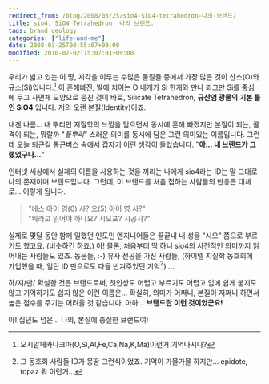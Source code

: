 ```yaml
---
redirect_from: /blog/2008/03/25/sio4-SiO4-tetrahedron-나의-브랜드/
title: sio4, SiO4 Tetrahedron, 나의 브랜드.
tags: brand geology
categories: ["life-and-me"]
date: 2008-03-25T00:55:07+09:00
modified: 2010-07-02T15:07:01+09:00
---
```

우리가 밟고 있는 이 땅, 지각을 이루는 수많은 물질들 중에서 가장 많은
것이 산소(O)와 규소(Si)입니다.[^1] 이 흔해빠진, 발에 치이는 O 네개가
Si 한개와 만나 쬐그만 Si를 중심에 두고 사면체 모양으로 뭉친 것이 바로,
Silicate Tetrahedron, **규산염 광물의 기본 틀인 SiO4** 입니다. 저의
오랜 본질(Identity)이죠.

[^1]: 오시알페카나크마(O,Si,Al,Fe,Ca,Na,K,Ma)이런거 기억나시나?  

내겐 나름... 내 뿌리인 지질학의 느낌을 담으면서 동시에 흔해 빠졌지만
본질이 되는, 골격이 되는, 뭐랄까 "*풀뿌리*" 스러운 의미를 동시에 담은
그런 의미있는 이름입니다. 그런데 오늘 퇴근길 통근버스 속에서 갑자기
이런 생각이 들었습니다. "**아... 내 브랜드가 그랬었구나...**"

인터넷 세상에서 실제의 이름을 사용하는 것을 꺼리는 나에게 sio4라는 ID는
말 그대로 나의 존재이며 브랜드입니다. 그런데, 이 브랜드를 처음 접하는 
사람들의 반응은 대체로... 이렇게 됩니다.

> "에스 아이 영(0) 사? 오(5) 아이 영 사?"  
> "뭐라고 읽어야 하나요? 시오포? 시공사?"

실제로 몇달 동안 함께 일했던 인도인 엔지니어들은 끝끝내 내 성을 "시오"
쯤으로 부르기도 했고요. (비슷하긴 하죠.) 아! 물론, 처음부터 딱 하니
sio4의 사전적인 의미까지 읽어내는 사람들도 있죠. 동문들, :-) 유사 전공을
가진 사람들, (하이텔 지질학 동호회에 가입했을 때, 일단 ID 만으로도 다들
반겨주었던 기억[^2]) ...

[^2]: 그 동호회 사람들 ID가 몽땅 그런식이었죠. 기억이 가물가물 하지만...
      epidote, topaz 뭐 이런거... 

하/지/만/ 확실한 것은 브랜드로써, 첫인상도 어렵고 부르기도 어렵고 입에
쉽게 붙지도 않고 기억하기도 쉽지 않은 이런 이름은... 확실히, 의미가
어쩌니, 본질이 저쩌니 하면서 높은 점수를 주기는 어려울 것 같습니다.
아하... **브랜드란 이런 것이었군요!**

아! 십년도 넘은... 나의, 본질에 충실한 브랜드여!

